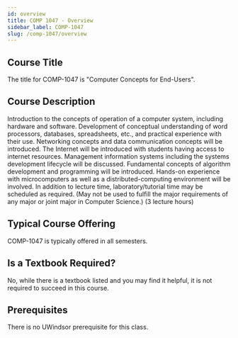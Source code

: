 ```yaml
---
id: overview
title: COMP 1047 - Overview
sidebar_label: COMP-1047
slug: /comp-1047/overview
---
```


## Course Title

The title for COMP-1047 is "Computer Concepts for End-Users".

## Course Description

Introduction to the concepts of operation of a computer system, including hardware and software. Development of conceptual understanding of word processors, databases, spreadsheets, etc., and practical experience with their use. Networking concepts and data communication concepts will be introduced. The Internet will be introduced with students having access to internet resources. Management information systems including the systems development lifecycle will be discussed. Fundamental concepts of algorithm development and programming will be introduced. Hands-on experience with microcomputers as well as a distributed-computing environment will be involved. In addition to lecture time, laboratory/tutorial time may be scheduled as required. (May not be used to fulfill the major requirements of any major or joint major in Computer Science.) (3 lecture hours)

## Typical Course Offering

COMP-1047 is typically offered in all semesters.

## Is a Textbook Required?

No, while there is a textbook listed and you may find it helpful, it is not required to succeed in this course.

## Prerequisites

There is no UWindsor prerequisite for this class.

